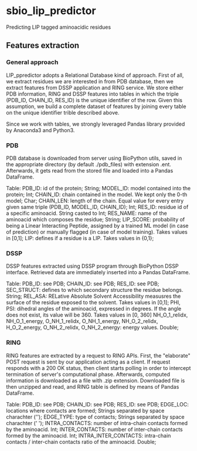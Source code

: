 # sbio_lip_predictor
Predicting LIP tagged aminoacidic residues

## Features extraction

### General approach

LIP_ppredictor adopts a Relational Database kind of approach. First of all, we extract residues we are interested in from PDB database, then we extract features from DSSP application and RING service. We store either PDB information, RING and DSSP features into tables in which the triple (PDB_ID, CHAIN_ID, RES_ID) is the unique identifier of the row. Given this assumption, we build a complete dataset of features by joining every table on the unique identifier trible described above.

Since we work with tables, we strongly leveraged Pandas library provided by Anaconda3 and Python3.

### PDB

PDB database is downloaded from server using BioPython utils, saved in the appropriate directory (by default ./pdb_files) with extension .ent. Afterwards, it gets read from the stored file and loaded into a Pandas DataFrame.

Table:
PDB_ID: id of the protein; String;
MODEL_ID: model contained into the protein; Int;
CHAIN_ID: chain contained in the model. We kept only the 0-th model; Char;
CHAIN_LEN: length of the chain. Equal value for every entry given same triple (PDB_ID, MODEL_ID, CHAIN_ID); Int;
RES_ID: residue id of a specific aminoacid. String casted to Int;
RES_NAME: name of the aminoacid which composes the residue; String;
LIP_SCORE: probability of being a Linear Interacting Peptide, assigned by a trained ML model (in case of prediction) or manually flagged (in case of model training). Takes values in [0,1];
LIP: defines if a residue is a LIP. Takes values in {0,1};

### DSSP

DSSP features extracted using DSSP program through BioPython DSSP interface. Retrieved data are immediately inserted into a Pandas DataFrame.

Table:
PDB_ID: see PDB;
CHAIN_ID: see PDB;
RES_ID: see PDB;
SEC_STRUCT: defines to which secondary structure the residue belongs. String;
REL_ASA: RELative Absolute Solvent Accessibility measusres the surface of the residue exposed to the solvent. Takes values in [0,1];
PHI, PSI: dihedral angles of the aminoacid, expressed in degrees. If the angle does not exist, its value will be 360. Takes values in [0, 360]
NH_O_1_relidx, NH_O_1_energy, O_NH_1_relidx, O_NH_1_energy, NH_O_2_relidx, H_O_2_energy, O_NH_2_relidx, O_NH_2_energy: energy values. Double;

### RING

RING features are extracted by a request to RING APIs. First, the "elaborate" POST request is sent by our application acting as a client. If request responds with a 200 OK status, then client starts polling in order to intercept termination of server's computational phase. Afterwards, computed information is downloaded as a file with .zip extension. Downloaded file is then unzipped and read, and RING table is defined by means of Pandas DataFrame.

Table:
PDB_ID: see PDB;
CHAIN_ID: see PDB;
RES_ID: see PDB;
EDGE_LOC: locations where contacts are formed; Strings separated by space charachter ('');
EDGE_TYPE: type of contacts; Strings separated by space charachter (' ');
INTRA_CONTACTS: number of intra-chain contacts formed by the aminoacid. Int;
INTER_CONTACTS: number of inter-chain contacts formed by the aminoacid. Int;
INTRA_INTER_CONTACTS: intra-chain contacts / inter-chain contacts ratio of the aminoacid. Double;
